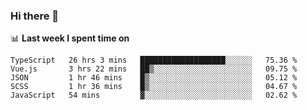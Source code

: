 ### Hi there 👋

<!--
**DBvc/DBvc** is a ✨ _special_ ✨ repository because its `README.md` (this file) appears on your GitHub profile.

Here are some ideas to get you started:

- 🔭 I’m currently working on ...
- 🌱 I’m currently learning ...
- 👯 I’m looking to collaborate on ...
- 🤔 I’m looking for help with ...
- 💬 Ask me about ...
- 📫 How to reach me: ...
- 😄 Pronouns: ...
- ⚡ Fun fact: ...
-->

📊 **Last week I spent time on**
<!--START_SECTION:waka-->
```text
TypeScript   26 hrs 3 mins   ███████████████████░░░░░░   75.36 % 
Vue.js       3 hrs 22 mins   ██▒░░░░░░░░░░░░░░░░░░░░░░   09.75 % 
JSON         1 hr 46 mins    █▒░░░░░░░░░░░░░░░░░░░░░░░   05.12 % 
SCSS         1 hr 36 mins    █▒░░░░░░░░░░░░░░░░░░░░░░░   04.67 % 
JavaScript   54 mins         ▓░░░░░░░░░░░░░░░░░░░░░░░░   02.62 % 
```
<!--END_SECTION:waka-->
